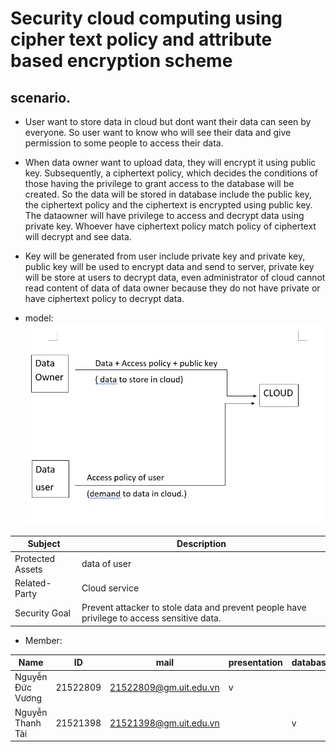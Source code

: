 # Security cloud computing using cipher text policy and attribute based encryption scheme
## scenario.
- User want to store data in cloud but dont want their data can seen by everyone. So user want to know who will see their data and give permission to some people to access their data.

- When data owner want to upload data, they will encrypt it using public key. Subsequently, a ciphertext policy, which decides the conditions of those having the privilege to grant access to the database will be created. So the data will be stored in database include the public key, the ciphertext policy and the ciphertext is encrypted using public key. The dataowner will have privilege to access and decrypt data using private key. Whoever have ciphertext policy match policy of ciphertext will decrypt and see data.
- Key will be generated from user include private key and private key, public key will be used to encrypt data and send to server, private key will be store at users to decrypt data, even administrator of cloud cannot read content of data of data owner because they do not have private or have ciphertext policy to decrypt data.
- model:
![model_system](https://github.com/superKool/CP-ABE/blob/main/systemModel.png)


Subject  | Description  
--- | ---
Protected Assets  | data of user
Related-Party | Cloud service
Security Goal | Prevent attacker to stole data and prevent people have privilege to access sensitive data.


- Member:

Name | ID | mail | presentation |  database  | agorithm | UI
--- | --- | ---  | --- | --- | --- | ---
Nguyễn Đức Vương  | 21522809 | 21522809@gm.uit.edu.vn | v |  | v| |
Nguyễn Thanh Tài  | 21521398  | 21521398@gm.uit.edu.vn |  | v | | v|